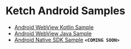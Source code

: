 # Ketch Android Samples

- [Android WebView Kotlin Sample](./Android%20Ketch%20Pref%20Center%20using%20Kotlin/)
- [Android WebView Java Sample](./Android%20Ketch%20Pref%20Center%20using%20Java/)
- [Android Native SDK Sample]() __`<COMING SOON>`__
